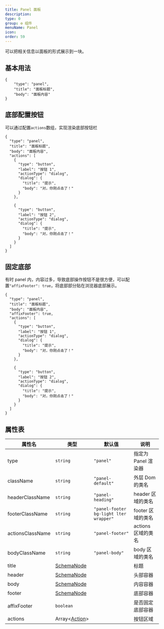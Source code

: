 ```yaml
---
title: Panel 面板
description:
type: 0
group: ⚙ 组件
menuName: Panel
icon:
order: 59
---
```


可以把相关信息以面板的形式展示到一块。

## 基本用法

```schema: scope="body"
{
    "type": "panel",
    "title": "面板标题",
    "body": "面板内容"
}
```

## 底部配置按钮

可以通过配置`actions`数组，实现渲染底部按钮栏

```schema: scope="body"
{
  "type": "panel",
  "title": "面板标题",
  "body": "面板内容",
  "actions": [
    {
      "type": "button",
      "label": "按钮 1",
      "actionType": "dialog",
      "dialog": {
        "title": "提示",
        "body": "对，你刚点击了！"
      }
    },

    {
      "type": "button",
      "label": "按钮 2",
      "actionType": "dialog",
      "dialog": {
        "title": "提示",
        "body": "对，你刚点击了！"
      }
    }
  ]
}
```

## 固定底部

有时 panel 内，内容过多，导致底部操作按钮不是很方便，可以配置`"affixFooter": true`，将底部部分贴在浏览器底部展示。

```schema: scope="body"
{
  "type": "panel",
  "title": "面板标题",
  "body": "面板内容",
  "affixFooter": true,
  "actions": [
    {
      "type": "button",
      "label": "按钮 1",
      "actionType": "dialog",
      "dialog": {
        "title": "提示",
        "body": "对，你刚点击了！"
      }
    },

    {
      "type": "button",
      "label": "按钮 2",
      "actionType": "dialog",
      "dialog": {
        "title": "提示",
        "body": "对，你刚点击了！"
      }
    }
  ]
}
```

## 属性表

| 属性名           | 类型                              | 默认值                                 | 说明                |
| ---------------- | --------------------------------- | -------------------------------------- | ------------------- |
| type             | `string`                          | `"panel"`                              | 指定为 Panel 渲染器 |
| className        | `string`                          | `"panel-default"`                      | 外层 Dom 的类名     |
| headerClassName  | `string`                          | `"panel-heading"`                      | header 区域的类名   |
| footerClassName  | `string`                          | `"panel-footer bg-light lter wrapper"` | footer 区域的类名   |
| actionsClassName | `string`                          | `"panel-footer"`                       | actions 区域的类名  |
| bodyClassName    | `string`                          | `"panel-body"`                         | body 区域的类名     |
| title            | [SchemaNode](../types/schemanode) |                                        | 标题                |
| header           | [SchemaNode](../types/schemanode) |                                        | 头部容器            |
| body             | [SchemaNode](../types/schemanode) |                                        | 内容容器            |
| footer           | [SchemaNode](../types/schemanode) |                                        | 底部容器            |
| affixFooter      | `boolean`                         |                                        | 是否固定底部容器    |
| actions          | Array<[Action](./action)>         |                                        | 按钮区域            |
